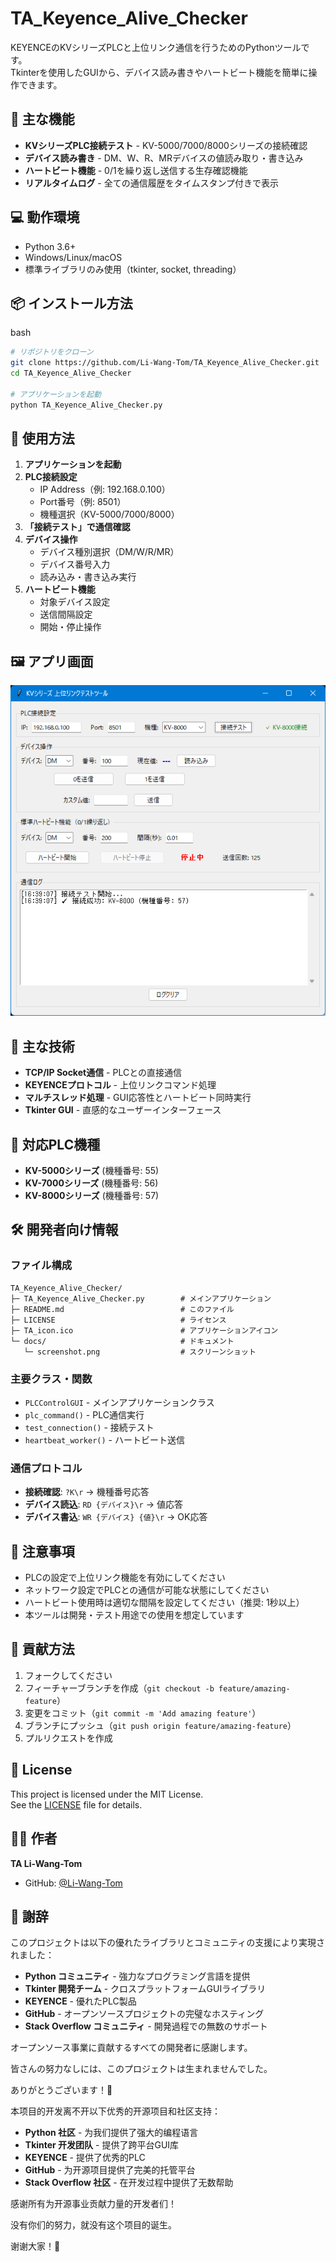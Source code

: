 # TA_Keyence_Alive_Checker

KEYENCEのKVシリーズPLCと上位リンク通信を行うためのPythonツールです。  
Tkinterを使用したGUIから、デバイス読み書きやハートビート機能を簡単に操作できます。

## 🧩 主な機能

- **KVシリーズPLC接続テスト** - KV-5000/7000/8000シリーズの接続確認
- **デバイス読み書き** - DM、W、R、MRデバイスの値読み取り・書き込み
- **ハートビート機能** - 0/1を繰り返し送信する生存確認機能
- **リアルタイムログ** - 全ての通信履歴をタイムスタンプ付きで表示

## 💻 動作環境

- Python 3.6+
- Windows/Linux/macOS
- 標準ライブラリのみ使用（tkinter, socket, threading）

## 📦 インストール方法

bash

```bash
# リポジトリをクローン
git clone https://github.com/Li-Wang-Tom/TA_Keyence_Alive_Checker.git
cd TA_Keyence_Alive_Checker

# アプリケーションを起動
python TA_Keyence_Alive_Checker.py
```

## 🚀 使用方法

1. **アプリケーションを起動**
2. **PLC接続設定**
   - IP Address（例: 192.168.0.100）
   - Port番号（例: 8501）
   - 機種選択（KV-5000/7000/8000）
3. **「接続テスト」で通信確認**
4. **デバイス操作**
   - デバイス種別選択（DM/W/R/MR）
   - デバイス番号入力
   - 読み込み・書き込み実行
5. **ハートビート機能**
   - 対象デバイス設定
   - 送信間隔設定
   - 開始・停止操作

## 🖼️ アプリ画面

![スクリーンショット](docs/screenshot.png)

## 🔧 主な技術

- **TCP/IP Socket通信** - PLCとの直接通信
- **KEYENCEプロトコル** - 上位リンクコマンド処理
- **マルチスレッド処理** - GUI応答性とハートビート同時実行
- **Tkinter GUI** - 直感的なユーザーインターフェース

## 🎯 対応PLC機種

- **KV-5000シリーズ** (機種番号: 55)
- **KV-7000シリーズ** (機種番号: 56)
- **KV-8000シリーズ** (機種番号: 57)

## 🛠️ 開発者向け情報

### ファイル構成

```
TA_Keyence_Alive_Checker/
├─ TA_Keyence_Alive_Checker.py        # メインアプリケーション
├─ README.md                          # このファイル
├─ LICENSE                            # ライセンス
├─ TA_icon.ico                        # アプリケーションアイコン
└─ docs/                              # ドキュメント
   └─ screenshot.png                  # スクリーンショット
```

### 主要クラス・関数

- `PLCControlGUI` - メインアプリケーションクラス
- `plc_command()` - PLC通信実行
- `test_connection()` - 接続テスト
- `heartbeat_worker()` - ハートビート送信

### 通信プロトコル

- **接続確認**: `?K\r` → 機種番号応答
- **デバイス読込**: `RD {デバイス}\r` → 値応答
- **デバイス書込**: `WR {デバイス} {値}\r` → OK応答

## 🚨 注意事項

- PLCの設定で上位リンク機能を有効にしてください
- ネットワーク設定でPLCとの通信が可能な状態にしてください
- ハートビート使用時は適切な間隔を設定してください（推奨: 1秒以上）
- 本ツールは開発・テスト用途での使用を想定しています

## 🤝 貢献方法

1. フォークしてください
2. フィーチャーブランチを作成（`git checkout -b feature/amazing-feature`）
3. 変更をコミット（`git commit -m 'Add amazing feature'`）
4. ブランチにプッシュ（`git push origin feature/amazing-feature`）
5. プルリクエストを作成

## 📝 License

This project is licensed under the MIT License.  
See the [LICENSE](https://claude.ai/chat/LICENSE) file for details.

## 👨‍💻 作者

**TA Li-Wang-Tom**

- GitHub: [@Li-Wang-Tom](https://github.com/Li-Wang-Tom)

## 🙏 謝辞

このプロジェクトは以下の優れたライブラリとコミュニティの支援により実現されました：

- **Python コミュニティ** - 強力なプログラミング言語を提供
- **Tkinter 開発チーム** - クロスプラットフォームGUIライブラリ
- **KEYENCE** - 優れたPLC製品
- **GitHub** - オープンソースプロジェクトの完璧なホスティング
- **Stack Overflow コミュニティ** - 開発過程での無数のサポート

オープンソース事業に貢献するすべての開発者に感謝します。

皆さんの努力なしには、このプロジェクトは生まれませんでした。

ありがとうございます！🎉

本项目的开发离不开以下优秀的开源项目和社区支持：

- **Python 社区** - 为我们提供了强大的编程语言
- **Tkinter 开发团队** - 提供了跨平台GUI库
- **KEYENCE** - 提供了优秀的PLC
- **GitHub** - 为开源项目提供了完美的托管平台
- **Stack Overflow 社区** - 在开发过程中提供了无数帮助

感谢所有为开源事业贡献力量的开发者们！

没有你们的努力，就没有这个项目的诞生。

谢谢大家！🎉
